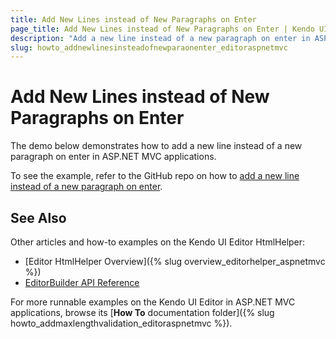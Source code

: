 ```yaml
---
title: Add New Lines instead of New Paragraphs on Enter
page_title: Add New Lines instead of New Paragraphs on Enter | Kendo UI Editor HtmlHelper
description: "Add a new line instead of a new paragraph on enter in ASP.NET MVC applications."
slug: howto_addnewlinesinsteadofnewparaonenter_editoraspnetmvc
---
```


# Add New Lines instead of New Paragraphs on Enter

The demo below demonstrates how to add a new line instead of a new paragraph on enter in ASP.NET MVC applications.

To see the example, refer to the GitHub repo on how to [add a new line instead of a new paragraph on enter](https://github.com/telerik/ui-for-aspnet-mvc-examples/tree/master/editor/enter-linebreak-shift-enter-paragraph).

## See Also

Other articles and how-to examples on the Kendo UI Editor HtmlHelper:

* [Editor HtmlHelper Overview]({% slug overview_editorhelper_aspnetmvc %})
* [EditorBuilder API Reference](/api/Kendo.Mvc.UI.Fluent/EditorBuilder)

For more runnable examples on the Kendo UI Editor in ASP.NET MVC applications, browse its [**How To** documentation folder]({% slug howto_addmaxlengthvalidation_editoraspnetmvc %}).
